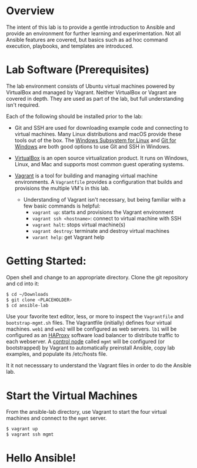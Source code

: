 # Overview
The intent of this lab is to provide a gentle introduction to Ansible and provide an environment for further learning and experimentation.  Not all Ansible features are covered, but basics such as ad hoc command execution, playbooks, and templates are introduced.

# Lab Software (Prerequisites)
The lab environment consists of Ubuntu virtual machines powered by VirtualBox and managed by Vagrant.  Neither VirtualBox or Vagrant are covered in depth.  They are used as part of the lab, but full understanding isn't required.

Each of the following should be installed prior to the lab:

* Git and SSH are used for downloading example code and connecting to virtual machines.  Many Linux distributions and macOS provide these tools out of the box.  The [Windows Subsystem for Linux](https://docs.microsoft.com/en-us/windows/wsl/install-win10) and [Git for Windows](https://gitforwindows.org/) are both good options to use Git and SSH in Windows.

* [VirtualBox](https://www.virtualbox.org/wiki/Downloads) is an open source virtualization product.  It runs on Windows, Linux, and Mac and supports most common guest operating systems.

* [Vagrant](https://www.vagrantup.com/downloads.html) is a tool for building and managing virtual machine environments.  A `Vagrantfile` provides a configuration that builds and provisions the multiple VM's in this lab.

    * Understanding of Vagrant isn't necessary, but being familiar with a few basic commands is helpful:
        * `vagrant up`: starts and provisions the Vagrant environment
        * `vagrant ssh <hostname>`: connect to virtual machine with SSH
        * `vagrant halt`: stops virtual machine(s)
        * `vagrant destroy`: terminate and destroy virtual machines
        * `varant help`: get Vagrant help

# Getting Started:
Open shell and change to an appropriate directory.  Clone the git repository and cd into it:
```bash
$ cd ~/Downloads
$ git clone <PLACEHOLDER>
$ cd ansible-lab
```
Use your favorite text editor, less, or more to inspect the `Vagrantfile` and `bootstrap-mgmt.sh` files.  The Vagrantfile (initially) defines four virtual machines.  `web1` and `web2` will be configured as web servers.  `lb1` will be configured as an [HAProxy](http://www.haproxy.org/) software load balancer to distribute traffic to each webserver.  A [control node](https://docs.ansible.com/ansible/latest/user_guide/basic_concepts.html#control-node) called `mgmt` will be configured (or bootstrapped) by Vagrant to automatically preinstall Ansible, copy lab examples, and populate its /etc/hosts file.

It it not necesssary to understand the Vagrant files in order to do the Ansible lab.

# Start the Virtual Machines
From the ansible-lab directory, use Vagrant to start the four virtual machines and connect to the `mgmt` server.
```bash
$ vagrant up
$ vagrant ssh mgmt
```

# Hello Ansible!